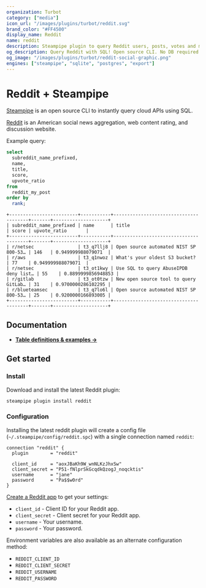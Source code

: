 ```yaml
---
organization: Turbot
category: ["media"]
icon_url: "/images/plugins/turbot/reddit.svg"
brand_color: "#FF4500"
display_name: Reddit
name: reddit
description: Steampipe plugin to query Reddit users, posts, votes and more.
og_description: Query Reddit with SQL! Open source CLI. No DB required.
og_image: "/images/plugins/turbot/reddit-social-graphic.png"
engines: ["steampipe", "sqlite", "postgres", "export"]
---
```


# Reddit + Steampipe

[Steampipe](https://steampipe.io) is an open source CLI to instantly query cloud APIs using SQL.

[Reddit](https://reddit.com) is an American social news aggregation, web content rating, and discussion website.

Example query:
```sql
select
  subreddit_name_prefixed,
  name,
  title,
  score,
  upvote_ratio
from
  reddit_my_post
order by
  rank;
```

```
+-------------------------+-----------+---------------------------------------+-------+--------------------+
| subreddit_name_prefixed | name      | title                                 | score | upvote_ratio       |
+-------------------------+-----------+---------------------------------------+-------+--------------------+
| r/netsec                | t3_q7llj8 | Open source automated NIST SP 800-53… | 146   | 0.949999988079071  |
| r/aws                   | t3_q1nwoz | What's your oldest S3 bucket?         | 77    | 0.949999988079071  |
| r/netsec                | t3_ot1kwy | Use SQL to query AbuseIPDB deny list… | 55    | 0.8899999856948853 |
| r/gitlab                | t3_ot0tzw | New open source tool to query GitLab… | 31    | 0.9700000286102295 |
| r/blueteamsec           | t3_q7lo6l | Open source automated NIST SP 800-53… | 25    | 0.9200000166893005 |
+-------------------------+-----------+---------------------------------------+-------+--------------------+
```

## Documentation

- **[Table definitions & examples →](/plugins/turbot/reddit/tables)**

## Get started

### Install

Download and install the latest Reddit plugin:

```bash
steampipe plugin install reddit
```

### Configuration

Installing the latest reddit plugin will create a config file (`~/.steampipe/config/reddit.spc`) with a single connection named `reddit`:

```hcl
connection "reddit" {
  plugin        = "reddit"

  client_id     = "aoxJBaKh9W_wnNLKzJhxSw"
  client_secret = "P51-fNlprSkGcqdkQzogJ_noqcktis"
  username      = "jane"
  password      = "Pa$$w0rd"
}
```

[Create a Reddit app](https://github.com/reddit-archive/reddit/wiki/OAuth2-Quick-Start-Example#first-steps) to get your settings:
* `client_id` - Client ID for your Reddit app.
* `client_secret` - Client secret for your Reddit app.
* `username` - Your username.
* `password` - Your password.

Environment variables are also available as an alternate configuration method:
* `REDDIT_CLIENT_ID`
* `REDDIT_CLIENT_SECRET`
* `REDDIT_USERNAME`
* `REDDIT_PASSWORD`


